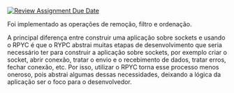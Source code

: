 [![Review Assignment Due Date](https://classroom.github.com/assets/deadline-readme-button-24ddc0f5d75046c5622901739e7c5dd533143b0c8e959d652212380cedb1ea36.svg)](https://classroom.github.com/a/3FCZCoOU)


Foi implementado as operações de remoção, filtro e ordenação.

A principal diferença entre construir uma aplicação sobre sockets e usando o RPYC é que o RYPC abstrai muitas etapas de desenvolvimento que seria necessário ter para construir a aplicação sobre sockets, por exemplo criar o socket, abrir conexão, tratar o envio e o recebimento de dados, tratar erros, fechar conexão, etc. Por isso, utilizar o RPYC torna esse processo menos oneroso, pois abstrai algumas dessas necessidades, deixando a lógica da aplicação ser o foco para o desenvolvedor.
